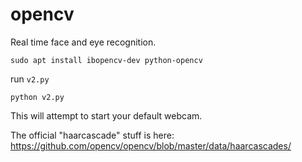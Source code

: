 # opencv

Real time face and eye recognition.

```
sudo apt install ibopencv-dev python-opencv
```

run ```v2.py```

```
python v2.py
```

This will attempt to start your default webcam.

The official "haarcascade" stuff is here:
https://github.com/opencv/opencv/blob/master/data/haarcascades/
